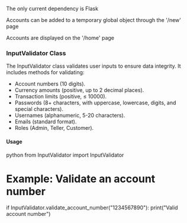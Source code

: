 The only current dependency is Flask

Accounts can be added to a temporary global object through the '/new' page

Accounts are displayed on the '/home' page


### InputValidator Class
The InputValidator class validates user inputs to ensure data integrity. It includes methods for validating:
- Account numbers (10 digits).
- Currency amounts (positive, up to 2 decimal places).
- Transaction limits (positive, ≤ 10000).
- Passwords (8+ characters, with uppercase, lowercase, digits, and special characters).
- Usernames (alphanumeric, 5-20 characters).
- Emails (standard format).
- Roles (Admin, Teller, Customer).

#### Usage
python
from InputValidator import InputValidator

# Example: Validate an account number
if InputValidator.validate_account_number("1234567890"):
    print("Valid account number")
